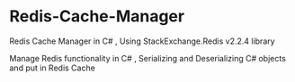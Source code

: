 # Redis-Cache-Manager
Redis Cache Manager in C# , Using StackExchange.Redis v2.2.4 library


Manage Redis functionality in C# , Serializing and Deserializing C# objects and put in Redis Cache
